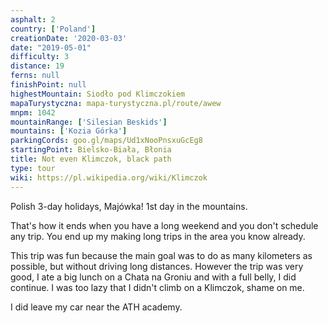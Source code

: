 ```yaml
---
asphalt: 2
country: ['Poland']
creationDate: '2020-03-03'
date: "2019-05-01"
difficulty: 3
distance: 19
ferns: null
finishPoint: null
highestMountain: Siodło pod Klimczokiem
mapaTurystyczna: mapa-turystyczna.pl/route/awew
mnpm: 1042
mountainRange: ['Silesian Beskids']
mountains: ['Kozia Górka']
parkingCords: goo.gl/maps/Ud1xNooPnsxuGcEg8
startingPoint: Bielsko-Biała, Błonia
title: Not even Klimczok, black path
type: tour
wiki: https://pl.wikipedia.org/wiki/Klimczok
---
```


Polish 3-day holidays, Majówka! 1st day in the mountains.

That's how it ends when you have a long weekend and you don't schedule any trip. You end up my making long trips in the area you know already.

This trip was fun because the main goal was to do as many kilometers as possible, but without driving long distances. However the trip was very good, I ate a big lunch on a Chata na Groniu and with a full belly, I did continue. I was too lazy that I didn't climb on a Klimczok, shame on me.

I did leave my car near the ATH academy.
